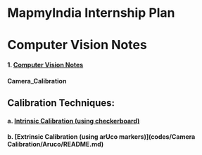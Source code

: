 # MapmyIndia Internship Plan
# Computer Vision Notes

#### 1. [Computer Vision Notes](codes/CameraCalibration/README.md)

#### Camera_Calibration

## Calibration Techniques:
    
#### a. [Intrinsic Calibration (using checkerboard)](codes/CameraCalibration/Checkerboard/README.md)

#### b. [Extrinsic Calibration (using arUco markers)](codes/Camera Calibration/Aruco/README.md)
